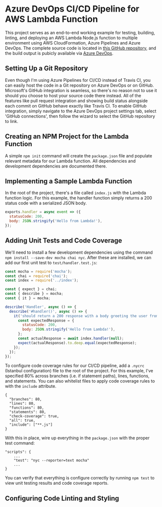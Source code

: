 # Azure DevOps CI/CD Pipeline for AWS Lambda Function
This project serves as an end-to-end working example for testing, building, linting, and deploying an AWS Lambda Node.js function to multiple environment using AWS CloudFormation, Azure Pipelines and Azure DevOps. The complete source code is located in [this GitHub repository](https://github.com/scottenriquez/azure-devops-aws-lambda-ci-cd "GitHub"), and the build output is pubicly available via [Azure DevOps](https://dev.azure.com/scottenriquez/AWS%20Lambda%20CI-CD/_build?definitionId=1&_a=summary "Azure DevOps build summary").

## Setting Up a Git Repository
Even though I'm using Azure Pipelines for CI/CD instead of Travis CI, you can easily host the code in a Git repository on Azure DevOps or on GitHub. Microsoft's GitHub integration is seamless, so there's no reason not to use it should you choose to host your source code there instead. All of the features like pull request integration and showing build status alongside each commit on GitHub behave exactly like Travis CI. To enable GitHub integration, simply navigate to the Azure DevOps project settings tab, select 'GitHub connections', then follow the wizard to select the GitHub repository to link.

## Creating an NPM Project for the Lambda Function
A simple `npm init` command will create the `package.json` file and populate relevant metadata for our Lambda function. All dependencies and development dependencies are documented there.

## Implementing a Sample Lambda Function
In the root of the project, there's a file called `index.js` with the Lambda function logic. For this example, the handler function simply returns a 200 status code with a serialized JSON body.
```javascript
exports.handler = async event => ({
  statusCode: 200,
  body: JSON.stringify('Hello from Lambda!'),
});
```

## Adding Unit Tests and Code Coverage
We'll need to install a few development dependencies using the command `npm install --save-dev mocha chai nyc`. After these are installed, we can add our first unit test to `test/handler.test.js`:
```javascript
const mocha = require('mocha');
const chai = require('chai');
const index = require('../index');

const { expect } = chai;
const { describe } = mocha;
const { it } = mocha;

describe('Handler', async () => {
  describe('#handler()', async () => {
    it('should return a 200 response with a body greeting the user from Lambda ', async () => {
      const expectedResponse = {
        statusCode: 200,
        body: JSON.stringify('Hello from Lambda!'),
      };
      const actualResponse = await index.handler(null);
      expect(actualResponse).to.deep.equal(expectedResponse);
    });
  });
});
```
To configure code coverage rules for our CI/CD pipeline, add a `.nycrc` (Istanbul configuration) file to the root of the project. For this example, I've specified 80% across branches (i.e. if statement paths), lines, functions, and statements. You can also whitelist files to apply code coverage rules to with the `include` attribute.
```
{
  "branches": 80,
  "lines": 80,
  "functions": 80,
  "statements": 80,
  "check-coverage": true,
  "all": true,
  "include": ["**.js"]
}
```

With this in place, wire up everything in the `package.json` with the proper test command:
```
"scripts": {
    ...
    "test": "nyc --reporter=text mocha"
    ...
}
```
You can verify that everything is configure correctly by running `npm test` to view unit testing results and code coverage reports.

## Configuring Code Linting and Styling
